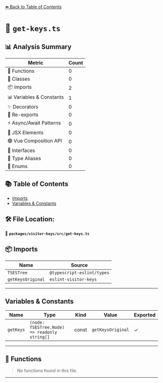 [⬅️ Back to Table of Contents](../../../index.md)

# 📄 `get-keys.ts`

## 📊 Analysis Summary

| Metric | Count |
|--------|-------|
| 🔧 Functions | 0 |
| 🧱 Classes | 0 |
| 📦 Imports | 2 |
| 📊 Variables & Constants | 1 |
| ✨ Decorators | 0 |
| 🔄 Re-exports | 0 |
| ⚡ Async/Await Patterns | 0 |
| 💠 JSX Elements | 0 |
| 🟢 Vue Composition API | 0 |
| 📐 Interfaces | 0 |
| 📑 Type Aliases | 0 |
| 🎯 Enums | 0 |

## 📚 Table of Contents

- [Imports](#imports)
- [Variables & Constants](#variables-constants)

## 🛠️ File Location:
📂 **`packages/visitor-keys/src/get-keys.ts`**

## 📦 Imports

| Name | Source |
|------|--------|
| `TSESTree` | `@typescript-eslint/types` |
| `getKeysOriginal` | `eslint-visitor-keys` |


---

## Variables & Constants

| Name | Type | Kind | Value | Exported |
|------|------|------|-------|----------|
| `getKeys` | `(node: TSESTree.Node) => readonly string[]` | const | `getKeysOriginal` | ✓ |


---

## 🔧 Functions

> No functions found in this file.


---